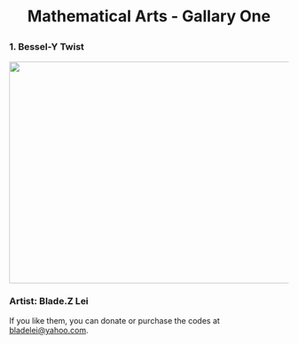 # <p align="center"> Mathematical Arts - Gallary One</p>

### 1. Bessel-Y Twist
<p align="center"><img src= "https://user-images.githubusercontent.com/66701331/182699530-7718ea4f-d8e8-4108-b835-58d9b10fc3cf.png" width="600" height="400" class="center"></p>


### Artist: Blade.Z Lei
If you like them, you can donate or purchase the codes at bladelei@yahoo.com.
